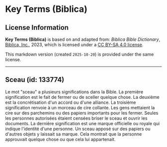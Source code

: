 # Key Terms (Biblica)

## License Information

**Key Terms (Biblica)** is based on and adapted from: _Biblica Bible Dictionary_, [Biblica, Inc.](https://www.biblica.com/), 2023, which is licensed under a [CC BY-SA 4.0 license](https://creativecommons.org/licenses/by-sa/4.0/legalcode.en).

This markdown version (created `2025-10-20`) is provided under the same license.



--------------------------------

## Sceau (id: 133774)

Le mot "sceau" a plusieurs significations dans la Bible. La première signification est le fait de fermer ou de sceller quelque chose. La deuxième est la concrétisation d'un accord ou d'une alliance. La troisième signification renvoie à un morceau de cire collante. Les gens mettaient la cire sur des parchemins ou des papiers importants pour les fermer. Seules les personnes autorisées étaient censées briser le sceau et ouvrir les documents. La dernière signification est une marque officielle ou royale qui indique l'identité d'une personne. Un sceau apposé sur des papiers ou d'autres objets y laissait sa marque. Cela montrait que la personne approuvait quelque chose ou que cela lui appartenait.


